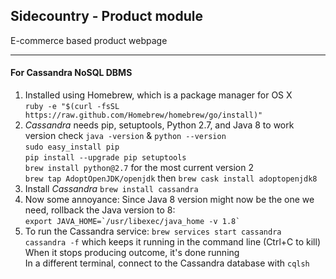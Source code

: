 ## Sidecountry - Product module
E-commerce based product webpage

---
#### For Cassandra NoSQL DBMS
  1. Installed using Homebrew, which is a package manager for OS X  
    `ruby -e "$(curl -fsSL https://raw.github.com/Homebrew/homebrew/go/install)"`
  2. *Cassandra* needs pip, setuptools, Python 2.7, and Java 8 to work  
      version check `java -version` & `python --version`  
      `sudo easy_install pip`  
      `pip install --upgrade pip setuptools`  
      `brew install python@2.7` for the most current version 2  
      `brew tap AdoptOpenJDK/openjdk` then `brew cask install adoptopenjdk8`  
  3. Install *Cassandra* `brew install cassandra`
  4. Now some annoyance:
    Since Java 8 version might now be the one we need, rollback the Java version to 8:  
    ``export JAVA_HOME=`/usr/libexec/java_home -v 1.8` ``
  5. To run the Cassandra service:
    `brew services start cassandra`  
    `cassandra -f` which keeps it running in the command line (Ctrl+C to kill) When it stops producing outcome, it's done running  
    In a different terminal, connect to the Cassandra database with `cqlsh`
